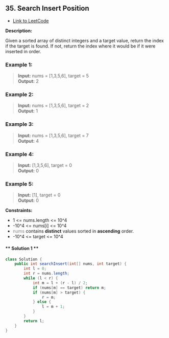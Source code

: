 ## 35. Search Insert Position
- [Link to LeetCode](https://leetcode.com/problems/search-insert-position/)

**Description:**

Given a sorted array of distinct integers and a target value, return the index if the target is found. If not, return the index where it would be if it were inserted in order.

<!-- tabs:start -->

### **Example 1:**

> **Input:**  nums = [1,3,5,6], target = 5<br/>
> **Output:** 2

### **Example 2:**

> **Input:**  nums = [1,3,5,6], target = 2<br/>
> **Output:** 1

### **Example 3:**

> **Input:**  nums = [1,3,5,6], target = 7<br/>
> **Output:** 4

### **Example 4:**

> **Input:**  [1,3,5,6], target = 0<br/>
> **Output:** 0

### **Example 5:**

> **Input:**  [1], target = 0<br/>
> **Output:** 0

<!-- tabs:end -->

**Constraints:**
* 1 <= nums.length <= 10^4
* -10^4 <= nums[i] <= 10^4
* <span style="color:gray">nums</span> contains **distinct** values sorted in **ascending** order.
* -10^4 <= target <= 10^4


<!-- tabs:start -->

#### ** Solution 1 **

```java
class Solution {
    public int searchInsert(int[] nums, int target) {
        int l = 0;
        int r = nums.length;
        while (l < r) {
            int m = l + (r - l) / 2;
            if (nums[m] == target) return m;
            if (nums[m] > target) {
                r = m;
            } else {
                l = m + 1;
            }
        }
        return l;
    }
}
```

<!-- tabs:end -->



